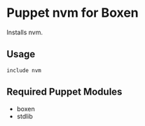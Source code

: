 # Puppet nvm for Boxen

Installs nvm.

## Usage

``` puppet
include nvm
```

## Required Puppet Modules

* boxen
* stdlib


